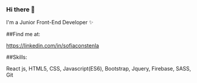 ### Hi there 👋

I'm a Junior Front-End Developer ✨ 

##Find me at:

https://linkedin.com/in/sofiaconstenla

##Skills: 

React js, HTML5, CSS, Javascript(ES6), Bootstrap, Jquery, Firebase, SASS, Git
<!--
**sofi-23/sofi-23** is a ✨ _special_ ✨ repository because its `README.md` (this file) appears on your GitHub profile.

Here are some ideas to get you started:

- 🔭 I’m currently working on ...
- 🌱 I’m currently learning ...
- 👯 I’m looking to collaborate on ...
- 🤔 I’m looking for help with ...
- 💬 Ask me about ...
- 📫 How to reach me: ...
- 😄 Pronouns: ...
- ⚡ Fun fact: ...
-->
